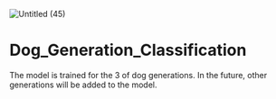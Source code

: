![Untitled (45)](https://github.com/rezaanalytics11/Dog_Generation_Classification/assets/105513524/ded9ef4e-e45c-4d9c-9bf5-7de50033c626)
# Dog_Generation_Classification
The model is trained for the 3 of dog generations.
In the future, other generations will be added to the model.
